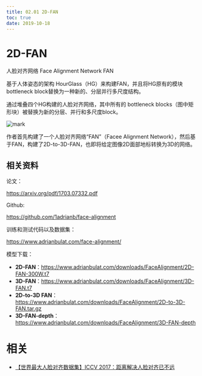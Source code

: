 ```yaml
---
title: 02.01 2D-FAN
toc: true
date: 2019-10-18
---
```


# 2D-FAN

人脸对齐网络 Face Alignment Network FAN

基于人体姿态的架构 HourGlass（HG）来构建FAN，并且将HG原有的模块bottleneck block替换为一种新的、分层并行多尺度结构。

通过堆叠四个HG构建的人脸对齐网络，其中所有的 bottleneck blocks（图中矩形块）被替换为新的分层、并行和多尺度block。

![mark](http://images.iterate.site/blog/image/20191018/9whxzjdnrhf4.png?imageslim)

作者首先构建了一个人脸对齐网络“FAN”（Facee Alignment Network），然后基于FAN，构建了2D-to-3D-FAN，也即将给定图像2D面部地标转换为3D的网络。




## 相关资料

论文：

<https://arxiv.org/pdf/1703.07332.pdf>

Github:

<https://github.com/1adrianb/face-alignment>

训练和测试代码以及数据集：

<https://www.adrianbulat.com/face-alignment/>


模型下载：

- **2D-FAN**：<https://www.adrianbulat.com/downloads/FaceAlignment/2D-FAN-300W.t7>
- **3D-FAN**：<https://www.adrianbulat.com/downloads/FaceAlignment/3D-FAN.t7>
- **2D-to-3D FAN**：<https://www.adrianbulat.com/downloads/FaceAlignment/2D-to-3D-FAN.tar.gz>
- **3D-FAN-depth**：<https://www.adrianbulat.com/downloads/FaceAlignment/3D-FAN-depth>



# 相关

- [【世界最大人脸对齐数据集】ICCV 2017：距离解决人脸对齐已不远](https://www.sohu.com/a/194035320_473283)
